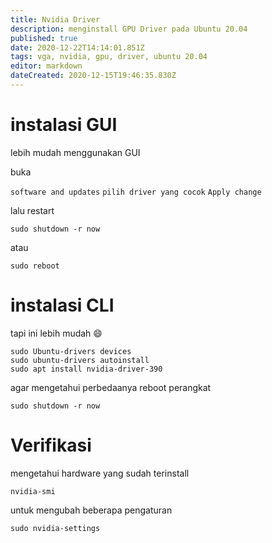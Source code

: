 ```yaml
---
title: Nvidia Driver
description: menginstall GPU Driver pada Ubuntu 20.04
published: true
date: 2020-12-22T14:14:01.851Z
tags: vga, nvidia, gpu, driver, ubuntu 20.04
editor: markdown
dateCreated: 2020-12-15T19:46:35.830Z
---
```


# instalasi GUI



lebih mudah menggunakan GUI

buka

`software and updates`
`pilih driver yang cocok`
`Apply change`


lalu restart
```
sudo shutdown -r now
```
atau
```
sudo reboot
```

# instalasi CLI
tapi ini lebih mudah :smile:

```
sudo Ubuntu-drivers devices
sudo ubuntu-drivers autoinstall
sudo apt install nvidia-driver-390
```
agar mengetahui perbedaanya reboot perangkat

```
sudo shutdown -r now
```

# Verifikasi
mengetahui hardware yang sudah terinstall
```
nvidia-smi
```
untuk mengubah beberapa pengaturan
```
sudo nvidia-settings
```

